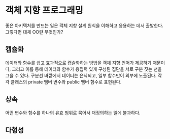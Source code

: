 # 객체 지향 프로그래밍

좋은 아키텍처를 만드는 일은 객체 지향 설계 원칙을 이해하고 응용하는 데서 출발한다. 그렇다면 대체 OO란 무엇인가?

## 캡슐화

데이터와 함수를 쉽고 효과적으로 캡슐화하는 방법을 객체 지향 언어가 제공하기 때문이다, 그리고 이를 통해 데이터와 함수가 응집력 있게 구성된 집단을 서로 구분 짓는 선을 그을 수 있다. 구분선 바깥에서 데이터는 은닉되고, 일부 함수만이 외부에 노출된다. 각각 클래스의 private 멤버 변수와 public 멤버 함수로 표현된다.

## 상속

어떤 변수와 함수를 하나의 유효 범위로 묶어서 재정의하는 일에 불과하다.

## 다형성
